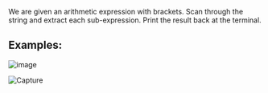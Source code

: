  We are given an arithmetic expression with brackets. Scan through the string and extract each sub-expression.
Print the result back at the terminal.

## Examples: 

![image](https://user-images.githubusercontent.com/45227327/212170747-7452dd59-0f17-43a7-ad45-38ca75206a0d.png)

![Capture](https://user-images.githubusercontent.com/45227327/212170805-cf9b05d7-b0f2-413b-9858-9158e294144d.PNG)
